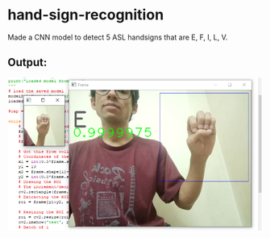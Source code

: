 # hand-sign-recognition
Made a CNN model to detect 5 ASL handsigns that are E, F, I, L, V.

## Output:
![](res%20E.png)
